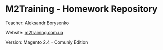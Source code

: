 # M2Training - Homework Repository
<p>Teacher: Aleksandr Borysenko</p>
<p>Website: <a target="_blank" href="https://m2training.com.ua">m2training.com.ua</a></p>
<p>Version: Magento 2.4 - Comuniy Edition</p>
